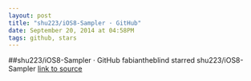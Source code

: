 ```yaml
---
layout: post
title: "shu223/iOS8-Sampler · GitHub"
date: September 20, 2014 at 04:58PM
tags: github, stars
---
```

##shu223/iOS8-Sampler · GitHub
fabiantheblind starred shu223/iOS8-Sampler
[link to source](http://ift.tt/WIHDlt) 
